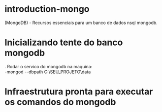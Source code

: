 # introduction-mongo
(MongoDB) - Recursos essenciais para um banco de dados nsql mongodb.

# Inicializando tente do banco mongodb
. Rodar o servico do mongodb na maquina:
    <br/>   -mongod --dbpath C:\SEU_PROJETO\data

# Infraestrutura pronta para executar os comandos do mongodb
